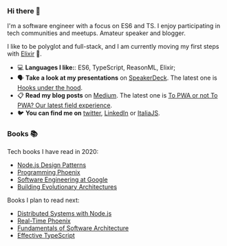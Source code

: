 ### Hi there 👋

<!--
**simonedavico/simonedavico** is a ✨ _special_ ✨ repository because its `README.md` (this file) appears on your GitHub profile.
-->

I'm a software engineer with a focus on ES6 and TS. I enjoy participating in tech communities and meetups. Amateur speaker and blogger. 

I like to be polyglot and full-stack, and I am currently moving my first steps with [Elixir](https://elixir-lang.org/) 🧪. 

- 💻 **Languages I like:**: ES6, TypeScript, ReasonML, Elixir;
- 🗣 **Take a look at my presentations** on [SpeakerDeck](https://speakerdeck.com/simonedavico). The latest one is [Hooks under the hood](https://speakerdeck.com/simonedavico/hooks-under-the-hood).
- 📋 **Read my blog posts** on [Medium](https://medium.com/@simonedavico). The latest one is [To PWA or not To PWA? Our latest field experience](https://medium.com/welld-tech/to-pwa-or-not-to-pwa-our-latest-field-experience-db854638406e).
- 🐦 **You can find me on** [twitter](https://twitter.com/simonedavico), [LinkedIn](https://linkedin.com/in/simonedavico) or [ItaliaJS](https://italia-js.org/).

### Books 📚

Tech books I have read in 2020:

- [Node.js Design Patterns](https://www.nodejsdesignpatterns.com/)
- [Programming Phoenix](https://pragprog.com/titles/phoenix14/programming-phoenix-1-4/)
- [Software Engineering at Google](https://www.oreilly.com/library/view/software-engineering-at/9781492082781/)
- [Building Evolutionary Architectures](https://www.oreilly.com/library/view/building-evolutionary-architectures/9781491986356/)

Books I plan to read next:

- [Distributed Systems with Node.js](https://www.oreilly.com/library/view/distributed-systems-with/9781492077282/)
- [Real-Time Phoenix](https://pragprog.com/titles/sbsockets/real-time-phoenix/)
- [Fundamentals of Software Architecture](https://fundamentalsofsoftwarearchitecture.com/)
- [Effective TypeScript](https://www.oreilly.com/library/view/effective-typescript/9781492053736/)




